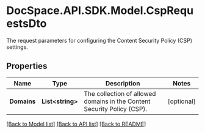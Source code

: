 # DocSpace.API.SDK.Model.CspRequestsDto
The request parameters for configuring the Content Security Policy (CSP) settings.

## Properties

Name | Type | Description | Notes
------------ | ------------- | ------------- | -------------
**Domains** | **List&lt;string&gt;** | The collection of allowed domains in the Content Security Policy (CSP). | [optional] 

[[Back to Model list]](../README.md#documentation-for-models) [[Back to API list]](../README.md#documentation-for-api-endpoints) [[Back to README]](../README.md)

